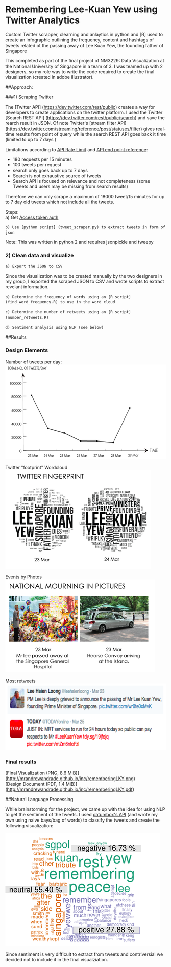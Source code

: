 # Remembering Lee-Kuan Yew using Twitter Analytics
Custom Twitter scrapper, clearning and anlaytics in python and [R] used to create an infographic outlining the frequency, content and hashtags of tweets related ot the passing away of Lee Kuan Yew, the founding father of Singapore

This completed as part of the final project of NM3229: Data Visualization at the National University of Singapore in a team of 3. I was teamed up with 2 designers, so my role was to write the code required to create the final visualization (created in adobe illustrator).    

##Approach:

###1) Scraping Twitter

The [Twitter API] (https://dev.twitter.com/rest/public)  creates a way for developers to create applications on the twitter platform.  I used the Twitter [Search REST API] (https://dev.twitter.com/rest/public/search) and save the rearch result in JSON.  Of note Twitter's [stream filter API] (https://dev.twitter.com/streaming/reference/post/statuses/filter) gives real-time results from point of query while the search REST API goes back it time (limited to up to 7 days )     

Limitations according to [API Rate Limit](https://dev.twitter.com/oauth/overview/application-owner-access-tokens) and [API end point reference](https://dev.twitter.com/rest/reference/get/search/tweets):    

- 180 requests per 15 minutes    
- 100 tweets per request    
- search only goes back up to 7 days    
- Search is not exhaustive source of tweets    
- Search API is focused on relevance and not completeness (some Tweets and users may be missing from search results)      

Therefore we can only scrape a maximum of 18000 tweet/15 minutes for up to 7 day old tweets which not include all the tweets.    

Steps:    
    a) Get [Access token auth](https://dev.twitter.com/oauth/overview/application-owner-access-tokens)    

    b) Use [python script] (tweet_scraper.py) to extract tweets in form of json    
Note: This was written in python 2 and requires jsonpickle and tweepy    

### 2) Clean data and visualize

    a) Export the JSON to CSV

Since the visualization was to be created manually by the two designers in my group, I exported the scraped JSON to CSV and wrote scripts to extract revelant information.    

    b) Determine the frequency of words using an [R script](find_word_frequency.R) to use in the word cloud

    c) Determine the number of retweets using an [R script](number_retweets.R)

    d) Sentiment analysis using NLP (see below)

##Results

### Design Elements

Number of tweets per day:     
![alt text](img/num_daily_tweets.png)

Twitter "footprint" Wordcloud     
![alt_text](img/twitter_footprint.png)

Events by Photos    
![alt_text](img/event_photos.png)

Most retweets
![alt_text](img/most_retweeted.png)

### Final results

[Final Visualization (PNG, 8.6 MiB)] (http://mrandrewandrade.github.io/inc/rememberingLKY.png)      
[Design Document (PDF, 1.4 MiB)] (http://mrandrewandrade.github.io/inc/rememberingLKY.pdf)



##Natural Language Processing

While brainstorming for the project, we came up with the idea for using NLP to get the sentiment of the tweets.  I used [datumbox's API]( http://www.datumbox.com/) (and wrote my own using naive bays/bag of words) to classify the tweets and create the following visualization:

![alt_text](img/sentiment_diagram.png)     

Since sentiment is very difficult to extract from tweets and contriversial we decided not to include it in the final visualziation.
